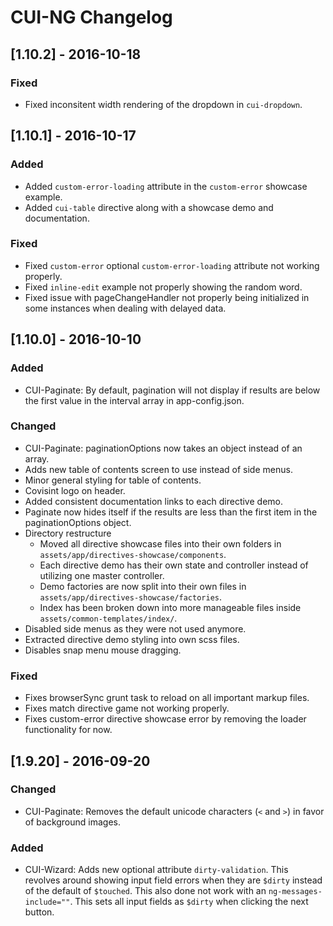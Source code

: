 # CUI-NG Changelog

## [1.10.2] - 2016-10-18

### Fixed
* Fixed inconsitent width rendering of the dropdown in `cui-dropdown`. 


## [1.10.1] - 2016-10-17

### Added
* Added `custom-error-loading` attribute in the `custom-error` showcase example.
* Added `cui-table` directive along with a showcase demo and documentation.

### Fixed
* Fixed `custom-error` optional `custom-error-loading` attribute not working properly.
* Fixed `inline-edit` example not properly showing the random word.
* Fixed issue with pageChangeHandler not properly being initialized in some instances when dealing with delayed data.


## [1.10.0] - 2016-10-10

### Added
* CUI-Paginate: By default, pagination will not display if results are below the first value in the interval array in app-config.json.

### Changed
* CUI-Paginate: paginationOptions now takes an object instead of an array.
* Adds new table of contents screen to use instead of side menus.
* Minor general styling for table of contents.
* Covisint logo on header.
* Added consistent documentation links to each directive demo.
* Paginate now hides itself if the results are less than the first item in the paginationOptions object.
* Directory restructure
    * Moved all directive showcase files into their own folders in `assets/app/directives-showcase/components`.
    * Each directive demo has their own state and controller instead of utilizing one master controller.
    * Demo factories are now split into their own files in `assets/app/directives-showcase/factories`.
    * Index has been broken down into more manageable files inside `assets/common-templates/index/`.
* Disabled side menus as they were not used anymore.
* Extracted directive demo styling into own scss files.
* Disables snap menu mouse dragging.

### Fixed
* Fixes browserSync grunt task to reload on all important markup files.
* Fixes match directive game not working properly.
* Fixes custom-error directive showcase error by removing the loader functionality for now.


## [1.9.20] - 2016-09-20

### Changed
* CUI-Paginate: Removes the default unicode characters (`<` and `>`) in favor of background images.

### Added
* CUI-Wizard: Adds new optional attribute `dirty-validation`. This revolves around showing input field errors when they are `$dirty` instead
of the default of `$touched`. This also done not work with an `ng-messages-include=""`. This sets all input fields as `$dirty` when clicking the next button.
